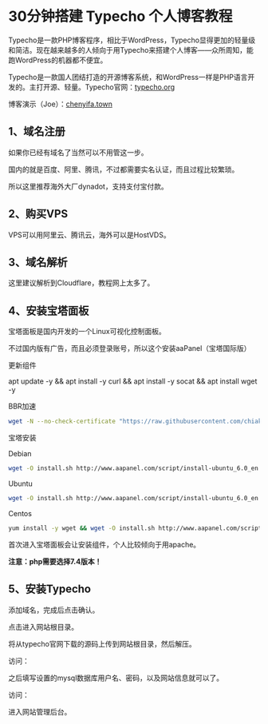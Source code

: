 # 30分钟搭建 Typecho 个人博客教程
​
Typecho是一款PHP博客程序，相比于WordPress，Typecho显得更加的轻量级和简洁。现在越来越多的人倾向于用Typecho来搭建个人博客——众所周知，能跑WordPress的机器都不便宜。

Typecho是一款国人团结打造的开源博客系统，和WordPress一样是PHP语言开发的。主打开源、轻量。
​
Typecho官网：[typecho.org](typecho.org)

博客演示（Joe）：[chenyifa.town](chenyifa.town)

## 1、域名注册
如果你已经有域名了当然可以不用管这一步。

国内的就是百度、阿里、腾讯，不过都需要实名认证，而且过程比较繁琐。

所以这里推荐海外大厂dynadot，支持支付宝付款。

## 2、购买VPS
VPS可以用阿里云、腾讯云，海外可以是HostVDS。

## 3、域名解析
这里建议解析到Cloudflare，教程网上太多了。

## 4、安装宝塔面板
宝塔面板是国内开发的一个Linux可视化控制面板。

不过国内版有广告，而且必须登录账号，所以这个安装aaPanel（宝塔国际版）

更新组件

apt update -y && apt install -y curl && apt install -y socat && apt install wget -y

BBR加速
```bash
wget -N --no-check-certificate "https://raw.githubusercontent.com/chiakge/Linux-NetSpeed/master/tcp.sh" && chmod +x tcp.sh && ./tcp.sh
```
宝塔安装

Debian
```bash
wget -O install.sh http://www.aapanel.com/script/install-ubuntu_6.0_en.sh && bash install.sh aapanel
```
Ubuntu
```bash
wget -O install.sh http://www.aapanel.com/script/install-ubuntu_6.0_en.sh && sudo bash install.sh aapanel
```
Centos
```bash
yum install -y wget && wget -O install.sh http://www.aapanel.com/script/install_6.0_en.sh && bash install.sh aapanel
```
首次进入宝塔面板会让安装组件，个人比较倾向于用apache。

**注意：php需要选择7.4版本！**

## 5、安装Typecho

添加域名，完成后点击确认。


点击进入网站根目录。

将从typecho官网下载的源码上传到网站根目录，然后解压。

访问：


之后填写设置的mysql数据库用户名、密码，以及网站信息就可以了。

访问：


进入网站管理后台。

​
